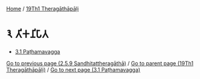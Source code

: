 
[Home](/) / [19Th1 Theragāthāpāḷi](/tipitaka/19Th1.md)

# 𑁩 𑀢𑀺𑀓𑀦𑀺𑀧𑀸𑀢

* [3.1 Paṭhamavagga](/tipitaka/19Th1/3/3.1.md)

[Go to previous page (2.5.9 Sandhitattheragāthā)](/tipitaka/19Th1/2/2.5/2.5.9.md) / [Go to parent page (19Th1 Theragāthāpāḷi)](/tipitaka/19Th1/0.md) / [Go to next page (3.1 Paṭhamavagga)](/tipitaka/19Th1/3/3.1.md)


